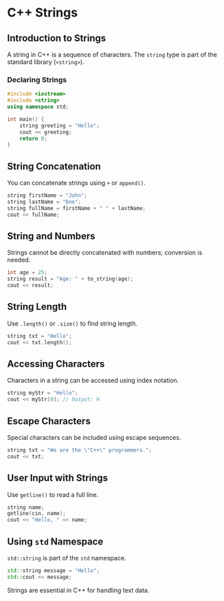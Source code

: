 # C++ Strings

## Introduction to Strings

A string in C++ is a sequence of characters. The `string` type is part of the standard library (`<string>`).

### Declaring Strings

```cpp
#include <iostream>
#include <string>
using namespace std;

int main() {
    string greeting = "Hello";
    cout << greeting;
    return 0;
}
```

## String Concatenation

You can concatenate strings using `+` or `append()`.

```cpp
string firstName = "John";
string lastName = "Doe";
string fullName = firstName + " " + lastName;
cout << fullName;
```

## String and Numbers

Strings cannot be directly concatenated with numbers; conversion is needed.

```cpp
int age = 25;
string result = "Age: " + to_string(age);
cout << result;
```

## String Length

Use `.length()` or `.size()` to find string length.

```cpp
string txt = "Hello";
cout << txt.length();
```

## Accessing Characters

Characters in a string can be accessed using index notation.

```cpp
string myStr = "Hello";
cout << myStr[0]; // Output: H
```

## Escape Characters

Special characters can be included using escape sequences.

```cpp
string txt = "We are the \"C++\" programmers.";
cout << txt;
```

## User Input with Strings

Use `getline()` to read a full line.

```cpp
string name;
getline(cin, name);
cout << "Hello, " << name;
```

## Using `std` Namespace

`std::string` is part of the `std` namespace.

```cpp
std::string message = "Hello";
std::cout << message;
```

Strings are essential in C++ for handling text data.
